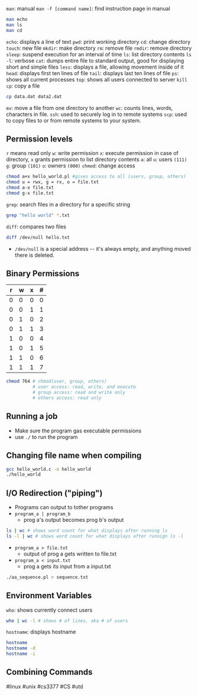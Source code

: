 `man`: manual
`man -f [command name]`: find instruction page in manual
```bash
man echo
man ls
man cd
```
`echo`: displays a line of text
`pwd`: print working directory
`cd`: change directory
`touch`: new file
`mkdir`: make directory
`rm`: remove file
`rmdir`: remove directory
`sleep`: suspend execution for an interval of time
`ls`: list directory contents
	`ls -l`: verbose
`cat`: dumps entire file to standard output, good for displaying short and simple files
`less`: displays a file, allowing movement inside of it
`head`: displays first ten lines of file
`tail`: displays last ten lines of file
`ps`: shows all current processes
`top`: shows all users connected to server
`kill`
`cp`: copy a file
```bash
cp data.dat data2.dat
```
`mv`: move a file from one directory to another
`wc`: counts lines, words, characters in file.
`ssh`: used to securely log in to remote systems
`scp`: used to copy files to or from remote systems to your system.

## Permission levels
`r` means read only 
`w`: write permission 
`x`: execute permission 
	in case of directory, `x` grants permission to list directory contents
`a`: all
`u`: users `(111)`
`g`: group `(101)`
`o`: owners `(000)`
`chmod`: change access
```bash
chmod a+x hello_world.pl #gives access to all (users, group, others)
chmod u = rwx, g = rx, o = file.txt
chmod a-x file.txt
chmod g-x file.txt
```
`grep`: search files in a directory for a specific string
```bash
grep "hello world" *.txt
```
`diff`: compares two files
```bash
diff /dev/null hello.txt
```
- `/dev/null` is a special address -- it's always empty, and anything moved there is deleted.
## Binary Permissions
| r   | w   | x   | #   |
| --- | --- | --- | --- |
| 0   | 0   | 0   | 0   |
| 0   | 0   | 1   | 1   |
| 0   | 1   | 0   | 2   |
| 0   | 1   | 1   | 3   |
| 1   | 0   | 0   | 4   |
| 1   | 0   | 1   | 5   |
| 1   | 1   | 0   | 6   |
| 1   | 1   | 1   | 7   |
```bash
chmod 764 # chmod(user, group, others)
		  # user access: read, write, and execute
		  # group access: read and write only
		  # others access: read only
```

## Running a job
- Make sure the program gas executable permissions
- use `./` to run the program

## Changing file name when compiling
```bash
gcc hello_world.c -o hello_world
./hello_world
```

## I/O Redirection ("piping")
- Programs can output to tother programs
- `program_a | program_b`
	- prog a's output becomes prog b's output
```bash
ls | wc # shows word count for what displays after running ls
ls -l | wc # shows word count for what displays after runnign ls -l
```
- `program_a > file.txt`
	- output of prog a gets written to file.txt
- `program_a < input.txt`
	- prog a gets its input from a input.txt
```bash
./aa_sequence.pl > sequence.txt
```

## Environment Variables
`who`: shows currently connect users
```bash
who | wc -l # shows # of lines, aka # of users
```
`hostname`: displays hostname
```bash
hostname
hostname -d
hostname -i
```

## Combining Commands

#linux #unix #cs3377 #CS #utd 